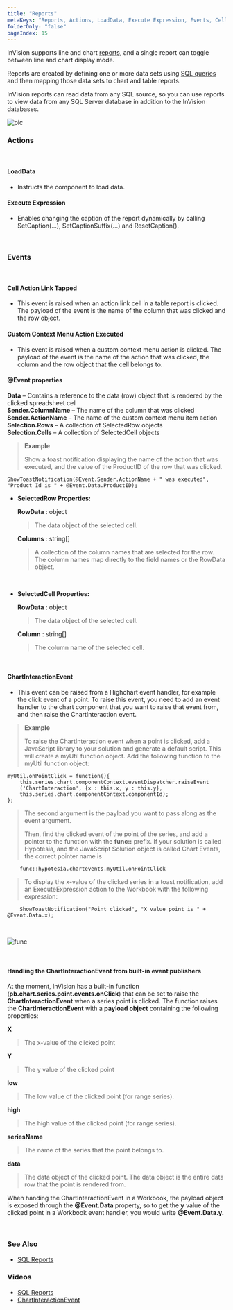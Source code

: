```yaml
---
title: "Reports"
metaKeys: "Reports, Actions, LoadData, Execute Expression, Events, Cell Action Link Tapped, Custom Context Menu Action Executed, @Event properties, SelectedRow,  SelectedCell, ChartInteractionEvent, Handling the ChartInteractionEvent from built-in event publishers "
folderOnly: "false"
pageIndex: 15
---
```

InVision supports line and chart [reports](../../sqlreports.md), and a single report can toggle between line and chart display mode.

Reports are created by defining one or more data sets using [SQL queries](../../sqlreports/dataqueries.md) and then mapping those data sets to chart and table reports.

InVision reports can read data from any SQL source, so you can use reports to view data from any SQL Server database in addition to the InVision databases.
<br/>

![pic](https://profitbasedocs.blob.core.windows.net/images/sqlScr.png)


### Actions
<br/>

#### LoadData

*	Instructs the component to load data.	

#### Execute Expression

*	Enables changing the caption of the report dynamically by calling SetCaption(…), SetCaptionSuffix(…) and ResetCaption(). 
<br/>

### Events
<br/>

#### Cell Action Link Tapped

*	This event is raised when an action link cell in a table report is clicked. The payload of the event is the name of the column that was clicked and the row object.

#### Custom Context Menu Action Executed

*	This event is raised when a custom context menu action is clicked. The payload of the event is the name of the action that was clicked, the column and the row object that the cell belongs to.

 #### @Event properties

 **Data** – Contains a reference to the data (row) object that is rendered by the clicked spreadsheet cell  
 **Sender.ColumnName** – The name of the column that was clicked  
 **Sender.ActionName** – The name of the custom context menu item action  
 **Selection.Rows** – A collection of SelectedRow objects  
 **Selection.Cells** – A collection of SelectedCell objects



>**Example**
>
>Show a toast notification displaying the name of the action that was executed, and the value of the ProductID of the row that was clicked.
>
```
ShowToastNotification(@Event.Sender.ActionName + " was executed", 
"Product Id is " + @Event.Data.ProductID);
```



* **SelectedRow Properties:**
    <br/>

    **RowData** : object
    >The data object of the selected cell.

    **Columns** : string[]
    >A collection of the column names that are selected for the row. The column names map directly to the field names or the RowData object. 

    <br/>


* **SelectedCell Properties:**
    <br/>

    **RowData** : object
    >The data object of the selected cell.

    **Column** : string[]
    >The column name of the selected cell.

    <br/>

#### ChartInteractionEvent

*	This event can be raised from a Highchart event handler, for example the click event of a point. To raise this event, you need to add an event handler to the chart component that you want to raise that event from, and then raise the ChartInteraction event.



>**Example**
>
>To raise the ChartInteraction event when a point is clicked, add a JavaScript library to your solution and generate a default script. This will create a myUtil function object. 
>Add the following function to the myUtil function object:
>
    myUtil.onPointClick = function(){				
        this.series.chart.componentContext.eventDispatcher.raiseEvent  
        ('ChartInteraction', {x : this.x, y : this.y},  
        this.series.chart.componentContext.componentId);
    };
>
>The second argument is the payload you want to pass along as the event argument.
>
>Then, find the clicked event of the point of the series, and add a pointer to the function with the **func::** prefix.
>If your solution is called Hypotesia, and the JavaScript Solution object is called Chart Events, the correct pointer name is 
>
        func::hypotesia.chartevents.myUtil.onPointClick
>
>To display the x-value of the clicked series in a toast notification, add an ExecuteExpression action to the Workbook with the following expression:
>
        ShowToastNotification("Point clicked", "X value point is " + @Event.Data.x);


<br/>


![func](https://profitbasedocs.blob.core.windows.net/images/func.png "func")

<br/>

#### Handling the ChartInteractionEvent from built-in event publishers

At the moment, InVision has a built-in function (**pb.chart.series.point.events.onClick**) that can be set to raise the **ChartInteractionEvent** when a series point is clicked. The function raises the **ChartInteractionEvent** with a **payload object** containing the following properties:

**X**  
>The x-value of the clicked point  

**Y**  
>The y value of the clicked point  

**low**  
>The low value of the clicked point (for range series).

**high**  
>The high value of the clicked point (for range series).

**seriesName**  
>The name of the series that the point belongs to.

**data**  
>The data object of the clicked point. The data object is the entire data row that the point is rendered from.

When handing the ChartInteractionEvent in a Workbook, the payload object is exposed through the **@Event.Data** property, so to get the **y** value of the clicked point in a Workbook event handler, you would write **@Event.Data.y.**

<br/>

### See Also
* [SQL Reports](../../sqlreports.md)

### Videos 

* [SQL Reports](../../../videos/sqlreports.md)
* [ChartInteractionEvent](https://profitbasedocs.blob.core.windows.net/videos/SQL%20Reports%20-%20ChartInteractionEvent.mp4)